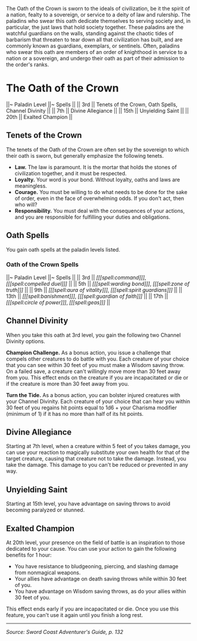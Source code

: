 The Oath of the Crown is sworn to the ideals of civilization, be it the spirit of a nation, fealty to a sovereign, or service to a deity of law and rulership. The paladins who swear this oath dedicate themselves to serving society and, in particular, the just laws that hold society together. These paladins are the watchful guardians on the walls, standing against the chaotic tides of barbarism that threaten to tear down all that civilization has built, and are commonly known as guardians, exemplars, or sentinels. Often, paladins who swear this oath are members of an order of knighthood in service to a nation or a sovereign, and undergo their oath as part of their admission to the order's ranks.

# The Oath of the Crown

||~ Paladin Level ||~ Spells ||
|| 3rd || Tenets of the Crown, Oath Spells, Channel Divinity ||
|| 7th || Divine Allegiance ||
|| 15th || Unyielding Saint ||
|| 20th || Exalted Champion ||

## Tenets of the Crown

The tenets of the Oath of the Crown are often set by the sovereign to which their oath is sworn, but generally emphasize the following tenets.

* **Law.** The law is paramount. It is the mortar that holds the stones of civilization together, and it must be respected.
* **Loyalty.** Your word is your bond. Without loyalty, oaths and laws are meaningless.
* **Courage.** You must be willing to do what needs to be done for the sake of order, even in the face of overwhelming odds. If you don't act, then who will?
* **Responsibility.** You must deal with the consequences of your actions, and you are responsible for fulfilling your duties and obligations.

## Oath Spells

You gain oath spells at the paladin levels listed.

### Oath of the Crown Spells

||~ Paladin Level ||~ Spells ||
|| 3rd || *[[[spell:command]]]*, *[[[spell:compelled duel]]]* ||
|| 5th || *[[[spell:warding bond]]]*, *[[[spell:zone of truth]]]* ||
|| 9th || *[[[spell:aura of vitality]]]*, *[[[spell:spirit guardians]]]* ||
|| 13th || *[[[spell:banishment]]]*, *[[[spell:guardian of faith]]]* ||
|| 17th || *[[[spell:circle of power]]]*, *[[[spell:geas]]]* ||

## Channel Divinity

When you take this oath at 3rd level, you gain the following two Channel Divinity options.

**Champion Challenge.** As a bonus action, you issue a challenge that compels other creatures to do battle with you. Each creature of your choice that you can see within 30 feet of you must make a Wisdom saving throw. On a failed save, a creature can't willingly move more than 30 feet away from you. This effect ends on the creature if you are incapacitated or die or if the creature is more than 30 feet away from you.

**Turn the Tide.** As a bonus action, you can bolster injured creatures with your Channel Divinity. Each creature of your choice that can hear you within 30 feet of you regains hit points equal to 1d6 + your Charisma modifier (minimum of 1) if it has no more than half of its hit points.

## Divine Allegiance

Starting at 7th level, when a creature within 5 feet of you takes damage, you can use your reaction to magically substitute your own health for that of the target creature, causing that creature not to take the damage. Instead, you take the damage. This damage to you can't be reduced or prevented in any way.

## Unyielding Saint

Starting at 15th level, you have advantage on saving throws to avoid becoming paralyzed or stunned.

## Exalted Champion

At 20th level, your presence on the field of battle is an inspiration to those dedicated to your cause. You can use your action to gain the following benefits for 1 hour:

* You have resistance to bludgeoning, piercing, and slashing damage from nonmagical weapons.
* Your allies have advantage on death saving throws while within 30 feet of you.
* You have advantage on Wisdom saving throws, as do your allies within 30 feet of you.

This effect ends early if you are incapacitated or die. Once you use this feature, you can't use it again until you finish a long rest.

----

*Source: Sword Coast Adventurer's Guide, p. 132*